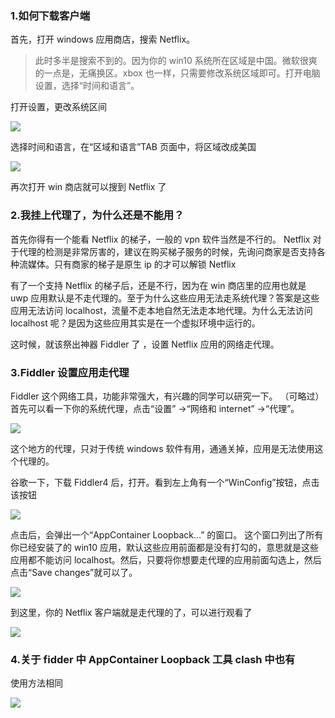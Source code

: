 

### 1.如何下载客户端

首先，打开 windows 应用商店，搜索 Netflix。

> 此时多半是搜索不到的。因为你的 win10 系统所在区域是中国。微软很爽的一点是，无痛换区。xbox 也一样，只需要修改系统区域即可。打开电脑设置，选择“时间和语言”。

打开设置，更改系统区间

![](https://cdn.jsdelivr.net/gh/tianzhenwuxie01/gitpicgo/img/20200213181138.png)

选择时间和语言，在“区域和语言”TAB 页面中，将区域改成美国

![](https://cdn.jsdelivr.net/gh/tianzhenwuxie01/gitpicgo/img/20200213181347.png)

再次打开 win 商店就可以搜到 Netflix 了

### 2.我挂上代理了，为什么还是不能用？

首先你得有一个能看 Netflix 的梯子，一般的 vpn 软件当然是不行的。
Netflix 对于代理的检测是非常厉害的，建议在购买梯子服务的时候，先询问商家是否支持各种流媒体。只有商家的梯子是原生 ip 的才可以解锁 Netflix

有了一个支持 Netflix 的梯子后，还是不行，因为在 win 商店里的应用也就是 uwp 应用默认是不走代理的。至于为什么这些应用无法走系统代理？答案是这些应用无法访问 localhost，流量不走本地自然无法走本地代理。为什么无法访问 localhost 呢？是因为这些应用其实是在一个虚拟环境中运行的。

这时候，就该祭出神器 Fiddler 了 ，设置 Netflix 应用的网络走代理。

### 3.Fiddler 设置应用走代理

Fiddler 这个网络工具，功能非常强大，有兴趣的同学可以研究一下。
（可略过）首先可以看一下你的系统代理，点击“设置” →“网络和 internet” →“代理”。

![](https://cdn.jsdelivr.net/gh/tianzhenwuxie01/gitpicgo/img/20200213181940.png)

这个地方的代理，只对于传统 windows 软件有用，通通关掉，应用是无法使用这个代理的。

谷歌一下，下载 Fiddler4 后，打开。看到左上角有一个“WinConfig”按钮，点击该按钮

![](https://cdn.jsdelivr.net/gh/tianzhenwuxie01/gitpicgo/img/20200213182046.png)

点击后，会弹出一个“AppContainer Loopback…” 的窗口。
这个窗口列出了所有你已经安装了的 win10 应用，默认这些应用前面都是没有打勾的，意思就是这些应用都不能访问 localhost。然后，只要将你想要走代理的应用前面勾选上，然后点击“Save changes”就可以了。

![](https://cdn.jsdelivr.net/gh/tianzhenwuxie01/gitpicgo/img/20200213182138.png)

到这里，你的 Netflix 客户端就是走代理的了，可以进行观看了</p>

![](https://cdn.jsdelivr.net/gh/tianzhenwuxie01/gitpicgo/img/20200213174008.png)

### 4.关于 fidder 中 AppContainer Loopback 工具 clash 中也有

使用方法相同

![](https://cdn.jsdelivr.net/gh/tianzhenwuxie01/gitpicgo/img/20200213183330.png)
